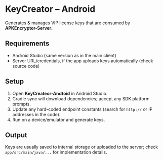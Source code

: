 # KeyCreator – Android

Generates & manages VIP license keys that are consumed by **APKEncryptor-Server**.

## Requirements
* Android Studio (same version as in the main client)
* Server URL/credentials, if the app uploads keys automatically (check source code)

## Setup
1. Open **KeyCreateor-Andtoid** in Android Studio.
2. Gradle sync will download dependencies; accept any SDK platform prompts.
3. Update any hard-coded endpoint constants (search for `http://` or IP addresses in the code).
4. Run on a device/emulator and generate keys.

## Output
Keys are usually saved to internal storage or uploaded to the server; check `app/src/main/java/...` for implementation details.
